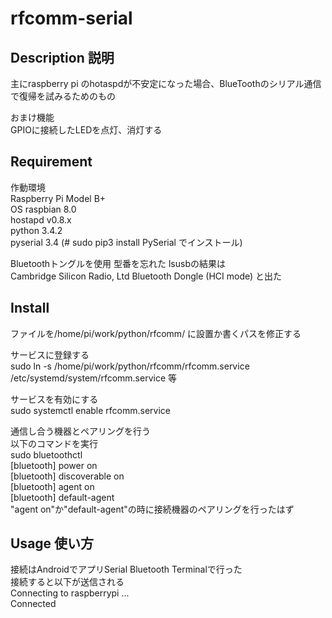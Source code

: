 # rfcomm-serial

## Description 説明
主にraspberry pi のhotaspdが不安定になった場合、BlueToothのシリアル通信で復帰を試みるためのもの

おまけ機能  
GPIOに接続したLEDを点灯、消灯する

## Requirement
作動環境  
Raspberry Pi Model B+  
OS raspbian 8.0  
hostapd v0.8.x  
python 3.4.2  
pyserial 3.4 (# sudo pip3 install PySerial でインストール)  

Bluetoothトングルを使用 型番を忘れた lsusbの結果は  
Cambridge Silicon Radio, Ltd Bluetooth Dongle (HCI mode) と出た

## Install
ファイルを/home/pi/work/python/rfcomm/ に設置か書くパスを修正する  

サービスに登録する  
sudo ln -s /home/pi/work/python/rfcomm/rfcomm.service  /etc/systemd/system/rfcomm.service 等  

サービスを有効にする  
sudo systemctl enable rfcomm.service  

通信し合う機器とペアリングを行う  
以下のコマンドを実行  
sudo bluetoothctl  
[bluetooth] power on  
[bluetooth] discoverable on  
[bluetooth] agent on  
[bluetooth] default-agent  
"agent on"か"default-agent"の時に接続機器のペアリングを行ったはず  

## Usage 使い方
接続はAndroidでアプリSerial Bluetooth Terminalで行った  
接続すると以下が送信される  
Connecting to raspberrypi ...  
Connected  

